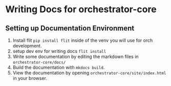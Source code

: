 # Writing Docs for orchestrator-core

## Setting up Documentation Environment

1. Install flit `pip install flit` inside of the venv you will use for orch development.
1. setup dev env for writing docs `flit install`
1. Write some documentation by editing the markdown files in `orchestrator-core/docs/`
1. Build the documentation with `mkdocs build`.
1. View the documentation by opening `orchestrator-core/site/index.html` in your browser.
